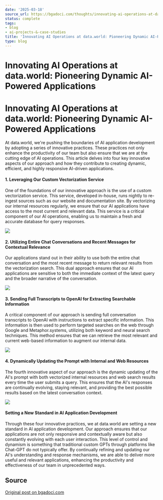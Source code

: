 ```yaml
---
date: '2025-03-18'
source_url: https://bgadoci.com/thoughts/innovating-ai-operations-at-dataworld-pioneering-dynamic-ai-powered-applications
status: complete
tags:
- blog
- ai-projects-&-case-studies
title: 'Innovating AI Operations at data.world: Pioneering Dynamic AI-Powered Applications'
type: blog
---
```


# Innovating AI Operations at data.world: Pioneering Dynamic AI-Powered Applications

# Innovating AI Operations at data.world: Pioneering Dynamic AI-Powered Applications

At data.world, we're pushing the boundaries of AI application development by adopting a series of innovative practices. These practices not only enhance the productivity of our team but also ensure that we are at the cutting edge of AI operations. This article delves into four key innovative aspects of our approach and how they contribute to creating dynamic, efficient, and highly responsive AI-driven applications.

#### 1. Leveraging Our Custom Vectorization Service

One of the foundations of our innovative approach is the use of a custom vectorization service. This service, developed in-house, runs nightly to re-ingest sources such as our website and documentation site. By vectorizing our internal resources regularly, we ensure that our AI applications have access to the most current and relevant data. This service is a critical component of our AI operations, enabling us to maintain a fresh and accurate database for query responses.

![](images/ray-so-export.png)

#### 2. Utilizing Entire Chat Conversations and Recent Messages for Contextual Relevance

Our applications stand out in their ability to use both the entire chat conversation and the most recent message to return relevant results from the vectorization search. This dual approach ensures that our AI applications are sensitive to both the immediate context of the latest query and the broader narrative of the conversation.

![](images/ray-so-export+%281%29.png)

#### 3. Sending Full Transcripts to OpenAI for Extracting Searchable Information

A critical component of our approach is sending full conversation transcripts to OpenAI with instructions to extract specific information. This information is then used to perform targeted searches on the web through Google and Metaphor.systems, utilizing both keyword and neural search techniques. This method ensures that we can retrieve the most relevant and current web-based information to augment our internal data.

![](images/ray-so-export+%287%29.png)

#### 4. Dynamically Updating the Prompt with Internal and Web Resources

The fourth innovative aspect of our approach is the dynamic updating of the AI's prompt with both vectorized internal resources and web search results every time the user submits a query. This ensures that the AI's responses are continually evolving, staying relevant, and providing the best possible results based on the latest conversation context.

![](images/ray-so-export+%286%29.png)

#### Setting a New Standard in AI Application Development

Through these four innovative practices, we at data.world are setting a new standard in AI application development. Our approach ensures that our applications are not only responsive and contextually aware but also constantly evolving with each user interaction. This level of control and dynamism is something that traditional custom GPTs through platforms like Chat-GPT do not typically offer. By continually refining and updating our AI's understanding and response mechanisms, we are able to deliver more useful and relevant applications, enhancing the productivity and effectiveness of our team in unprecedented ways.

## Source
[Original post on bgadoci.com](https://bgadoci.com/thoughts/innovating-ai-operations-at-dataworld-pioneering-dynamic-ai-powered-applications)